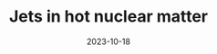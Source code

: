 ---
authors: ["Adam Takacs"]
title: "Jets in hot nuclear matter"
publication: "**invited** talk at ISMD Gyongyos, Hungary"
date: "2023-10-18"
featured: true

links:
- name: indico
  icon: academicons/indico
  url: https://indico.cern.ch/event/1258038/contributions/5535760/

projects:
- internal-project

slides: example
---